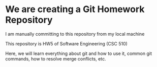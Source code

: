 # We are creating a Git Homework Repository
I am manually committing to this repository from my local machine

This repository is HW5 of Software Engineering (CSC 510)

Here, we will learn everything about git and how to use it, common git commands, how to resolve merge conflicts, etc.